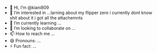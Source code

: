 - 👋 Hi, I’m @kiani809
- 👀 I’m interested in ...larning about my flipper zero i currently dont know shit about it i got all the attachemnts
- 🌱 I’m currently learning ...
- 💞️ I’m looking to collaborate on ...
- 📫 How to reach me ...
- 😄 Pronouns: ...
- ⚡ Fun fact: ...

<!---
kiani809/kiani809 is a ✨ special ✨ repository because its `README.md` (this file) appears on your GitHub profile.
You can click the Preview link to take a look at your changes.
--->
